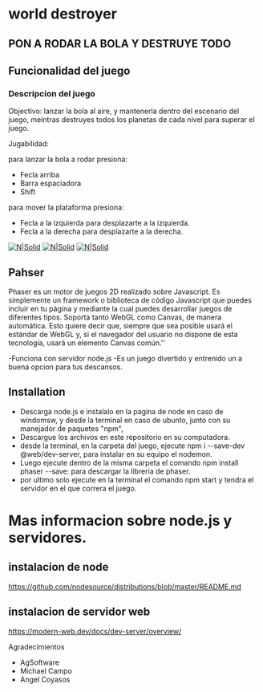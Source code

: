 # world destroyer
## PON A RODAR LA BOLA Y DESTRUYE TODO

## Funcionalidad del juego
### Descripcion del juego

Objectivo:
lanzar la bola al aire, y mantenerla dentro del escenario del juego, meintras destruyes todos los planetas de cada nivel para superar el juego.

Jugabilidad:

para lanzar la bola a rodar presiona:
- Fecla arriba
- Barra espaciadora
- Shift

para mover la plataforma presiona:
- Fecla a la izquierda para desplazarte a la izquierda.
- Fecla a la derecha para desplazarte a la derecha.


[![N|Solid](https://encrypted-tbn0.gstatic.com/images?q=tbn:ANd9GcQfKIIX_RjBHTAIJ8XErHEb_yuz-aAW9rTb3w&usqp=CAU)](https://encrypted-tbn0.gstatic.com/images?q=tbn:ANd9GcQfKIIX_RjBHTAIJ8XErHEb_yuz-aAW9rTb3w&usqp=CAU)
[![N|Solid](https://encrypted-tbn0.gstatic.com/images?q=tbn:ANd9GcQq2I2Cx3UP86YqYSMnz1KgS2TRxnElRXZyMA&usqp=CAU)](https://encrypted-tbn0.gstatic.com/images?q=tbn:ANd9GcQq2I2Cx3UP86YqYSMnz1KgS2TRxnElRXZyMA&usqp=CAU)
[![N|Solid](https://encrypted-tbn0.gstatic.com/images?q=tbn:ANd9GcRrj_L9rz3YgtNMqJNvj7PVgqrYGRxoVlhK9g&usqp=CAU)](https://encrypted-tbn0.gstatic.com/images?q=tbn:ANd9GcRrj_L9rz3YgtNMqJNvj7PVgqrYGRxoVlhK9g&usqp=CAU)


## Pahser

Phaser es un motor de juegos 2D realizado sobre Javascript. Es simplemente un framework o biblioteca de código Javascript que puedes incluir en tu página y mediante la cual puedes desarrollar juegos de diferentes tipos. Soporta tanto WebGL como Canvas, de manera automática. Esto quiere decir que, siempre que sea posible usará el estándar de WebGL y, si el navegador del usuario no dispone de esta tecnología, usará un elemento Canvas común.''

-Funciona con servidor node.js 
-Es un juego divertido y entrenido un a buena opcion para tus descansos.

## Installation
- Descarga node.js e instalalo en la pagina de node en caso de windomsw,  y desde la terminal en caso de ubunto, junto con su manejador de paquetes "npm",
- Descargue los archivos en este repositorio en su computadora.
- desde la terminal, en la carpeta del juego, ejecute npm i --save-dev @web/dev-server, para instalar en su equipo el nodemon.
- Luego ejecute dentro de la misma carpeta el comando npm install phaser --save: para descargar la libreria de phaser.
- por ultimo solo ejecute en la terminal el comando npm start y tendra el servidor en el que correra el juego.


# Mas informacion sobre node.js y servidores.
## instalacion de node

https://github.com/nodesource/distributions/blob/master/README.md

## instalacion de servidor web
https://modern-web.dev/docs/dev-server/overview/


Agradecimientos

- AgSoftware
- Michael Campo
- Angel Coyasos
